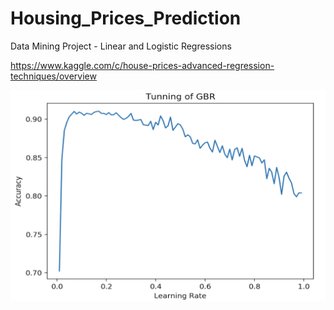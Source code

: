 # Housing_Prices_Prediction
Data Mining Project - Linear and Logistic Regressions

https://www.kaggle.com/c/house-prices-advanced-regression-techniques/overview

![](kaggle.png)
